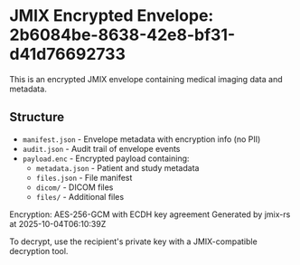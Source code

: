 # JMIX Encrypted Envelope: 2b6084be-8638-42e8-bf31-d41d76692733

This is an encrypted JMIX envelope containing medical imaging data and metadata.

## Structure

- `manifest.json` - Envelope metadata with encryption info (no PII)
- `audit.json` - Audit trail of envelope events
- `payload.enc` - Encrypted payload containing:
  - `metadata.json` - Patient and study metadata
  - `files.json` - File manifest
  - `dicom/` - DICOM files
  - `files/` - Additional files

Encryption: AES-256-GCM with ECDH key agreement
Generated by jmix-rs at 2025-10-04T06:10:39Z

To decrypt, use the recipient's private key with a JMIX-compatible decryption tool.
